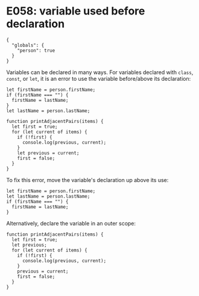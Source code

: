 # E058: variable used before declaration

```config-for-examples
{
  "globals": {
    "person": true
  }
}
```

Variables can be declared in many ways. For variables declared with `class`,
`const`, or `let`, it is an error to use the variable before/above its
declaration:

    let firstName = person.firstName;
    if (firstName === "") {
      firstName = lastName;
    }
    let lastName = person.lastName;

    function printAdjacentPairs(items) {
      let first = true;
      for (let current of items) {
        if (!first) {
          console.log(previous, current);
        }
        let previous = current;
        first = false;
      }
    }

To fix this error, move the variable's declaration up above its use:

    let firstName = person.firstName;
    let lastName = person.lastName;
    if (firstName === "") {
      firstName = lastName;
    }

Alternatively, declare the variable in an outer scope:

    function printAdjacentPairs(items) {
      let first = true;
      let previous;
      for (let current of items) {
        if (!first) {
          console.log(previous, current);
        }
        previous = current;
        first = false;
      }
    }
